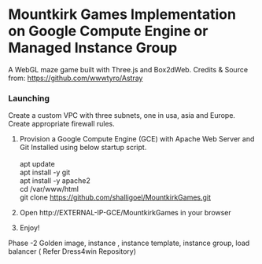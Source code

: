 # Mountkirk Games Implementation on Google Compute Engine or Managed Instance Group

A WebGL maze game built with Three.js and Box2dWeb. 
Credits & Source from: https://github.com/wwwtyro/Astray

### Launching
Create a custom VPC with three subnets, one in usa, asia and Europe. Create appropriate firewall rules.

1. Provision a Google Compute Engine (GCE) with Apache Web Server and Git Installed using below startup script. <br/><br/>
apt update <br/>
apt install -y git <br/>
apt install -y apache2 <br/>
cd /var/www/html <br/>
git clone https://github.com/shalligoel/MountkirkGames.git <br/>

2. Open http://EXTERNAL-IP-GCE/MountkirkGames in your browser
3. Enjoy!


Phase -2
   Golden image, instance , instance template, instance group, load balancer ( Refer Dress4win Repository)
